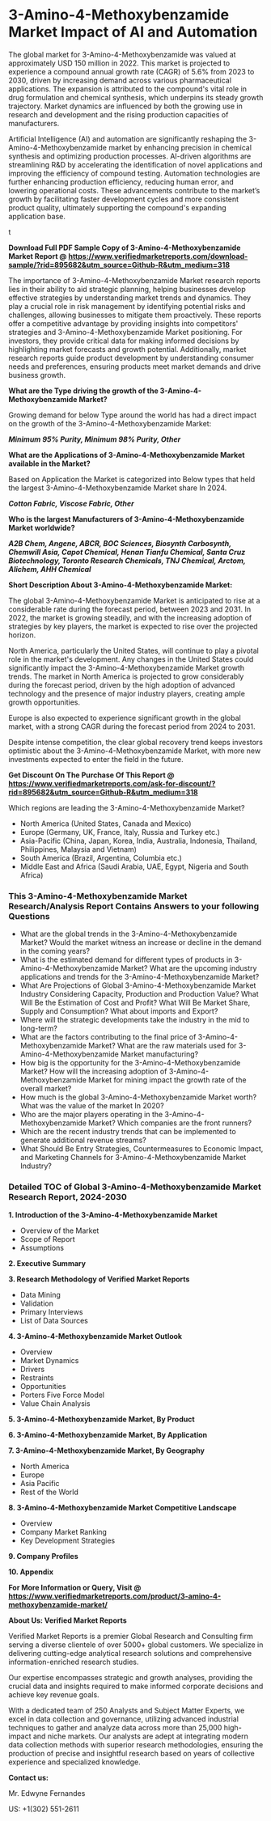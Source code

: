 <meta name="title" content="Global 3-Amino-4-Methoxybenzamide Market Impact of AI and Automation"><meta name="description" content="The global market for 3-Amino-4-Methoxybenzamide was valued at approximately USD 150 million in 2022. This market is projected to experience a compound annual growth r"><meta name="title" content="3-Amino-4-Methoxybenzamide Market Size, Share, Scope, Trends, Growth, Opportunities, Analysis, Forecast"><h1>3-Amino-4-Methoxybenzamide Market Impact of AI and Automation</h1><p>The global market for 3-Amino-4-Methoxybenzamide was valued at approximately USD 150 million in 2022. This market is projected to experience a compound annual growth rate (CAGR) of 5.6% from 2023 to 2030, driven by increasing demand across various pharmaceutical applications. The expansion is attributed to the compound's vital role in drug formulation and chemical synthesis, which underpins its steady growth trajectory. Market dynamics are influenced by both the growing use in research and development and the rising production capacities of manufacturers.</p><p>Artificial Intelligence (AI) and automation are significantly reshaping the 3-Amino-4-Methoxybenzamide market by enhancing precision in chemical synthesis and optimizing production processes. AI-driven algorithms are streamlining R&D by accelerating the identification of novel applications and improving the efficiency of compound testing. Automation technologies are further enhancing production efficiency, reducing human error, and lowering operational costs. These advancements contribute to the market’s growth by facilitating faster development cycles and more consistent product quality, ultimately supporting the compound's expanding application base.</p>t</p><p id="" class=""><strong>Download Full PDF Sample Copy of 3-Amino-4-Methoxybenzamide Market Report @ <a href="https://www.verifiedmarketreports.com/download-sample/?rid=895682&utm_source=Github-R&utm_medium=318" target="_blank">https://www.verifiedmarketreports.com/download-sample/?rid=895682&utm_source=Github-R&utm_medium=318</a></strong></p><p>The importance of&nbsp;3-Amino-4-Methoxybenzamide Market research reports lies in their ability to aid strategic planning, helping businesses develop effective strategies by understanding market trends and dynamics. They play a crucial role in risk management by identifying potential risks and challenges, allowing businesses to mitigate them proactively. These reports offer a competitive advantage by providing insights into competitors' strategies and 3-Amino-4-Methoxybenzamide Market positioning. For investors, they provide critical data for making informed decisions by highlighting market forecasts and growth potential. Additionally, market research reports guide product development by understanding consumer needs and preferences, ensuring products meet market demands and drive business growth.</p><p><strong>What are the&nbsp;Type driving the growth of the 3-Amino-4-Methoxybenzamide Market?</strong></p><p id="" class="">Growing demand for below Type around the world has had a direct impact on the growth of the 3-Amino-4-Methoxybenzamide Market:</p><em><strong>Minimum 95% Purity, Minimum 98% Purity, Other</strong></em></p><strong>What are the&nbsp;Applications&nbsp;of 3-Amino-4-Methoxybenzamide Market available in the Market?</strong></p><p id="" class="">Based on Application the Market is categorized into Below types that held the largest 3-Amino-4-Methoxybenzamide Market share In 2024.</p><em><strong>Cotton Fabric, Viscose Fabric, Other</strong></em></p><strong>Who is the largest Manufacturers of 3-Amino-4-Methoxybenzamide Market worldwide?</strong></p><p><em><strong>A2B Chem, Angene, ABCR, BOC Sciences, Biosynth Carbosynth, Chemwill Asia, Capot Chemical, Henan Tianfu Chemical, Santa Cruz Biotechnology, Toronto Research Chemicals, TNJ Chemical, Arctom, Alichem, AHH Chemical</strong></em></p><p id="" class=""><strong>Short Description About 3-Amino-4-Methoxybenzamide Market:</strong></p><p>The global 3-Amino-4-Methoxybenzamide Market is anticipated to rise at a considerable rate during the forecast period, between 2023 and 2031. In 2022, the market is growing steadily, and with the increasing adoption of strategies by key players, the market is expected to rise over the projected horizon.</p><p>North America, particularly the United States, will continue to play a pivotal role in the market's development. Any changes in the United States could significantly impact the 3-Amino-4-Methoxybenzamide Market growth trends. The market in North America is projected to grow considerably during the forecast period, driven by the high adoption of advanced technology and the presence of major industry players, creating ample growth opportunities.</p><p>Europe is also expected to experience significant growth in the global market, with a strong CAGR during the forecast period from 2024 to 2031.</p><p>Despite intense competition, the clear global recovery trend keeps investors optimistic about the 3-Amino-4-Methoxybenzamide Market, with more new investments expected to enter the field in the future.</p><p id="" class=""><strong>Get Discount On The Purchase Of This Report @ <a href="https://www.verifiedmarketreports.com/ask-for-discount/?rid=895682&utm_source=Github-R&utm_medium=318" target="_blank">https://www.verifiedmarketreports.com/ask-for-discount/?rid=895682&utm_source=Github-R&utm_medium=318</a></strong></p>Which regions are leading the 3-Amino-4-Methoxybenzamide Market?</p><ul><li>North America (United States, Canada and Mexico)</li><li>Europe (Germany, UK, France, Italy, Russia and Turkey etc.)</li><li>Asia-Pacific (China, Japan, Korea, India, Australia, Indonesia, Thailand, Philippines, Malaysia and Vietnam)</li><li>South America (Brazil, Argentina, Columbia etc.)</li><li>Middle East and Africa (Saudi Arabia, UAE, Egypt, Nigeria and South Africa)</li></ul><h3 id="" class="">This 3-Amino-4-Methoxybenzamide Market Research/Analysis Report Contains Answers to your following Questions</h3><ul><li>What are the global trends in the 3-Amino-4-Methoxybenzamide Market? Would the market witness an increase or decline in the demand in the coming years?</li><li>What is the estimated demand for different types of products in 3-Amino-4-Methoxybenzamide Market? What are the upcoming industry applications and trends for the 3-Amino-4-Methoxybenzamide Market?</li><li>What Are Projections of Global 3-Amino-4-Methoxybenzamide Market Industry Considering Capacity, Production and Production Value? What Will Be the Estimation of Cost and Profit? What Will Be Market Share, Supply and Consumption? What about imports and Export?</li><li>Where will the strategic developments take the industry in the mid to long-term?</li><li>What are the factors contributing to the final price of 3-Amino-4-Methoxybenzamide Market? What are the raw materials used for 3-Amino-4-Methoxybenzamide Market manufacturing?</li><li>How big is the opportunity for the 3-Amino-4-Methoxybenzamide Market? How will the increasing adoption of 3-Amino-4-Methoxybenzamide Market for mining impact the growth rate of the overall market?</li><li>How much is the global 3-Amino-4-Methoxybenzamide Market worth? What was the value of the market In 2020?</li><li>Who are the major players operating in the 3-Amino-4-Methoxybenzamide Market? Which companies are the front runners?</li><li>Which are the recent industry trends that can be implemented to generate additional revenue streams?</li><li>What Should Be Entry Strategies, Countermeasures to Economic Impact, and Marketing Channels for 3-Amino-4-Methoxybenzamide Market Industry?</li></ul><h3 id="" class="">Detailed TOC of Global 3-Amino-4-Methoxybenzamide Market Research Report, 2024-2030</h3><p id="" class=""><strong>1. Introduction of the 3-Amino-4-Methoxybenzamide Market</strong></p><ul><li>Overview of the Market</li><li>Scope of Report</li><li>Assumptions</li></ul><p id="" class=""><strong>2. Executive Summary</strong></p><p id="" class=""><strong>3. Research Methodology of Verified Market Reports</strong></p><ul><li>Data Mining</li><li>Validation</li><li>Primary Interviews</li><li>List of Data Sources</li></ul><p id="" class=""><strong>4. 3-Amino-4-Methoxybenzamide Market Outlook</strong></p><ul><li>Overview</li><li>Market Dynamics</li><li>Drivers</li><li>Restraints</li><li>Opportunities</li><li>Porters Five Force Model</li><li>Value Chain Analysis</li></ul><p id="" class=""><strong>5. 3-Amino-4-Methoxybenzamide Market, By Product</strong></p><p id="" class=""><strong>6. 3-Amino-4-Methoxybenzamide Market, By Application</strong></p><p id="" class=""><strong>7. 3-Amino-4-Methoxybenzamide Market, By Geography</strong></p><ul><li>North America</li><li>Europe</li><li>Asia Pacific</li><li>Rest of the World</li></ul><p id="" class=""><strong>8. 3-Amino-4-Methoxybenzamide Market Competitive Landscape</strong></p><ul><li>Overview</li><li>Company Market Ranking</li><li>Key Development Strategies</li></ul><p id="" class=""><strong>9. Company Profiles</strong></p><p id="" class=""><strong>10. Appendix</strong></p><p id="" class=""><strong>For More Information or Query, Visit @ <a href="https://www.verifiedmarketreports.com/product/3-amino-4-methoxybenzamide-market/" target="_blank">https://www.verifiedmarketreports.com/product/3-amino-4-methoxybenzamide-market/</a></strong></p><p id="" class=""><strong>About Us: Verified Market Reports</strong></p><p id="" class="">Verified Market Reports is a premier Global Research and Consulting firm serving a diverse clientele of over 5000+ global customers. We specialize in delivering cutting-edge analytical research solutions and comprehensive information-enriched research studies.</p><p id="" class="">Our expertise encompasses strategic and growth analyses, providing the crucial data and insights required to make informed corporate decisions and achieve key revenue goals.</p><p id="" class="">With a dedicated team of 250 Analysts and Subject Matter Experts, we excel in data collection and governance, utilizing advanced industrial techniques to gather and analyze data across more than 25,000 high-impact and niche markets. Our analysts are adept at integrating modern data collection methods with superior research methodologies, ensuring the production of precise and insightful research based on years of collective experience and specialized knowledge.</p><p id="" class=""><strong>Contact us:</strong></p><p id="" class="">Mr. Edwyne Fernandes</p><p id="" class="">US: +1(302) 551-2611</p>